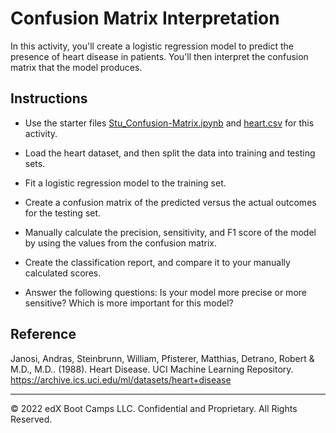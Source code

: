 # Confusion Matrix Interpretation

In this activity, you'll create a logistic regression model to predict the presence of heart disease in patients. You'll then interpret the confusion matrix that the model produces.

## Instructions

* Use the starter files [Stu_Confusion-Matrix.ipynb](Unsolved/Stu_Confusion-Matrix.ipynb) and [heart.csv](Resources/heart.csv) for this activity.

* Load the heart dataset, and then split the data into training and testing sets.

* Fit a logistic regression model to the training set.

* Create a confusion matrix of the predicted versus the actual outcomes for the testing set.

* Manually calculate the precision, sensitivity, and F1 score of the model by using the values from the confusion matrix.

* Create the classification report, and compare it to your manually calculated scores.

* Answer the following questions: Is your model more precise or more sensitive? Which is more important for this model?

## Reference

Janosi, Andras, Steinbrunn, William, Pfisterer, Matthias, Detrano, Robert & M.D., M.D.. (1988). Heart Disease. UCI Machine Learning Repository. https://archive.ics.uci.edu/ml/datasets/heart+disease

---

© 2022 edX Boot Camps LLC. Confidential and Proprietary. All Rights Reserved.
